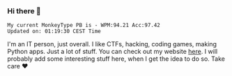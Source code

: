 ### Hi there 👋
<!-- PB START -->
```
My current MonkeyType PB is - WPM:94.21 Acc:97.42
Updated on: 01:19:30 CEST Time
```
<!-- PB END -->
I'm an IT person, just overall. I like CTFs, hacking, coding games, making Python apps. Just a lot of stuff.
You can check out my website [here](https://skill3472.github.io/).
I will probably add some interesting stuff here, when I get the idea to do so. Take care ❤️
